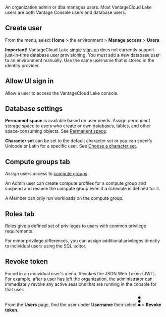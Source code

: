 An organization admin or dba manages users. Most VantageCloud Lake users are both Vantage Console users and database users.

## Create user


From the menu, select **Home** > the environment > **Manage access** > **Users**.

**Important!** VantageCloud Lake [single sign-on](mxq1680183881642.md) does not currently support just-in-time database user provisioning. You must add a new database user to an environment manually. Use the same username that is stored in the identity provider.

## Allow UI sign in


Allow a user to access the VantageCloud Lake console.

## Database settings


**Permanent space** is available based on user needs. Assign permanent storage space to users who create or own databases, tables, and other space-consuming objects. See [Permanent space](yvc1731523611301.md).

**Character set** can be set to the default character set or you can specify Unicode or Latin for a specific user. See [Choose a character set](hnk1731523638342.md).

## Compute groups tab


Assign users access to [compute groups](mqu1640280532737.md).

An Admin user can create compute profiles for a compute group and suspend and resume the compute group even if a schedule is defined for it.

A Member can only run workloads on the compute group.

## Roles tab


Roles give a defined set of privileges to users with common privilege requirements.

For minor privilege differences, you can assign additional privileges directly to individual users using the SQL editor.

## Revoke token


Found in an individual user's menu. Revokes the JSON Web Token (JWT). For example, after a user has left the organization, the administrator can immediately revoke any active sessions that are running in the console for that user.

From the **Users** page, find the user under **Username** then select ![Kebab menu.](Images/zsz1597101912145.svg) > **Revoke token**.

